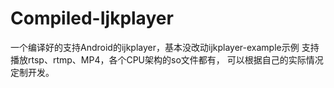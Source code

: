 # Compiled-Ijkplayer
一个编译好的支持Android的ijkplayer，基本没改动ijkplayer-example示例
支持播放rtsp、rtmp、MP4，各个CPU架构的so文件都有，
可以根据自己的实际情况定制开发。
